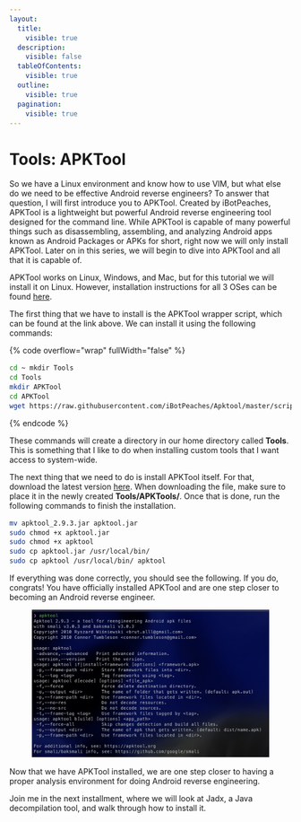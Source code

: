 ```yaml
---
layout:
  title:
    visible: true
  description:
    visible: false
  tableOfContents:
    visible: true
  outline:
    visible: true
  pagination:
    visible: true
---
```


# Tools: APKTool

So we have a Linux environment and know how to use VIM, but what else do we need to be effective Android reverse engineers? To answer that question, I will first introduce you to APKTool. Created by iBotPeaches, APKTool is a lightweight but powerful Android reverse engineering tool designed for the command line. While APKTool is capable of many powerful things such as disassembling, assembling, and analyzing Android apps known as Android Packages or APKs for short, right now we will only install APKTool. Later on in this series, we will begin to dive into APKTool and all that it is capable of.

APKTool works on Linux, Windows, and Mac, but for this tutorial we will install it on Linux. However, installation instructions for all 3 OSes can be found [here](https://apktool.org/docs/install).

The first thing that we have to install is the APKTool wrapper script, which can be found at the link above. We can install it using the following commands:

{% code overflow="wrap" fullWidth="false" %}
```bash
cd ~ mkdir Tools 
cd Tools 
mkdir APKTool 
cd APKTool 
wget https://raw.githubusercontent.com/iBotPeaches/Apktool/master/scripts/linux/apktool
```
{% endcode %}

These commands will create a directory in our home directory called **Tools**. This is something that I like to do when installing custom tools that I want access to system-wide.

The next thing that we need to do is install APKTool itself. For that, download the latest version [here](https://bitbucket.org/iBotPeaches/apktool/downloads/). When downloading the file, make sure to place it in the newly created **Tools/APKTools/**. Once that is done, run the following commands to finish the installation.

```bash
mv apktool_2.9.3.jar apktool.jar 
sudo chmod +x apktool.jar 
sudo chmod +x apktool 
sudo cp apktool.jar /usr/local/bin/ 
sudo cp apktool /usr/local/bin/ apktool
```

If everything was done correctly, you should see the following. If you do, congrats! You have officially installed APKTool and are one step closer to becoming an Android reverse engineer.

<figure><img src="../../.gitbook/assets/apktool_installed.jpg" alt=""><figcaption></figcaption></figure>

Now that we have APKTool installed, we are one step closer to having a proper analysis environment for doing Android reverse engineering.

Join me in the next installment, where we will look at Jadx, a Java decompilation tool, and walk through how to install it.
